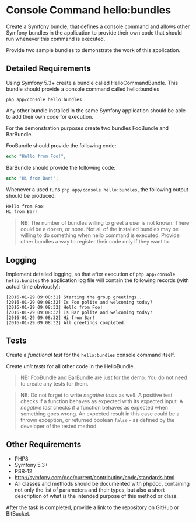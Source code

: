 Console Command hello:bundles
=============================

Create a Symfony bundle, that defines a console command and allows other Symfony bundles in the application
to provide their own code that should run whenever this command is executed.

Provide two sample bundles to demonstrate the work of this application.

Detailed Requirements
---------------------

Using Symfony 5.3+ create a bundle called HelloCommandBundle.
This bundle should provide a console command called hello:bundles
```
php app/console hello:bundles
```

Any other bundle installed in the same Symfony application should be able to add their own code for execution.

For the demonstration purposes create two bundles FooBundle and BarBundle.

FooBundle should provide the following code:
```PHP
echo "Hello from Foo!";
```

BarBundle should provide the following code:
```PHP
echo "Hi from Bar!";
```

Whenever a used runs `php app/console hello:bundles`, the following output should be produced:
```PHP
Hello from Foo!
Hi from Bar!
```
> NB: The number of bundles willing to greet a user is not known. There could be a dozen, or none.
> Not all of the installed bundles may be willing to do something when hello command is executed.
> Provide other bundles a way to register their code only if they want to.

Logging
-------

Implement detailed logging, so that after execution of `php app/console hello:bundles` the application log file
will contain the following records (with actual time obviously):
```
[2016-01-29 09:08:31] Starting the group greetings...
[2016-01-29 09:08:32] Is Foo polite and welcoming today?
[2016-01-29 09:08:32] Hello from Foo!
[2016-01-29 09:08:32] Is Bar polite and welcoming today?
[2016-01-29 09:08:32] Hi from Bar!
[2016-01-29 09:08:32] All greetings completed.
```
Tests
-----
Create a *functional test* for the `hello:bundles` console command itself.

Create *unit tests* for all other code in the HelloBundle.

> NB: FooBundle and BarBundle are just for the demo. You do not need to create any tests for them.

> NB: Do not forget to write *negative tests* as well.
> A positive test checks if a function behaves as expected with its expected input.
> A *negative test* checks if a function behaves as expected when something goes wrong. An expected result in this case
> could be a thrown exception, or returned boolean `false` - as defined by the developer of the tested method.

Other Requirements
------------------
- PHP8
- Symfony 5.3+
- PSR-12
- http://symfony.com/doc/current/contributing/code/standards.html
- All classes and methods should be documented with phpdoc, containing not only the list of parameters and their types,
but also a short description of what is the intended purpose of this method or class.


After the task is completed, provide a link to the repository on GitHub or BitBucket.
